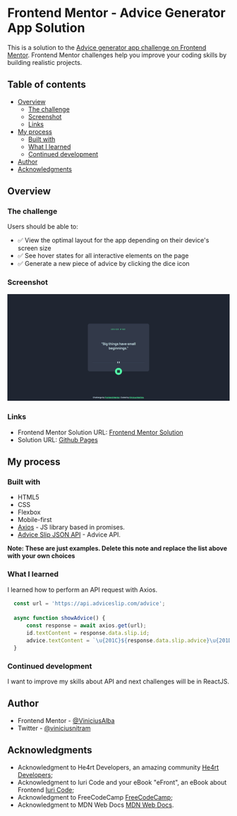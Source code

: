 # Frontend Mentor - Advice Generator App Solution

This is a solution to the [Advice generator app challenge on Frontend Mentor](https://www.frontendmentor.io/challenges/advice-generator-app-QdUG-13db). Frontend Mentor challenges help you improve your coding skills by building realistic projects.

## Table of contents

- [Overview](#overview)
  - [The challenge](#the-challenge)
  - [Screenshot](#screenshot)
  - [Links](#links)
- [My process](#my-process)
  - [Built with](#built-with)
  - [What I learned](#what-i-learned)
  - [Continued development](#continued-development)
- [Author](#author)
- [Acknowledgments](#acknowledgments)

## Overview

### The challenge

Users should be able to:

- ✅ View the optimal layout for the app depending on their device's screen size
- ✅ See hover states for all interactive elements on the page
- ✅ Generate a new piece of advice by clicking the dice icon

### Screenshot

![Solution Screenshot](./images/advice-generator-app-example.jpg)

### Links

- Frontend Mentor Solution URL: [Frontend Mentor Solution](https://your-solution-url.com)
- Solution URL: [Github Pages](https://viniciussnitram.github.io/advice-generator-app/)

## My process

### Built with

- HTML5
- CSS
- Flexbox
- Mobile-first
- [Axios](https://axios-http.com/ptbr/) - JS library based in promises.
- [Advice Slip JSON API](https://api.adviceslip.com/) - Advice API.

**Note: These are just examples. Delete this note and replace the list above with your own choices**

### What I learned

I learned how to perform an API request with Axios.

```js
  const url = 'https://api.adviceslip.com/advice';

  async function showAdvice() {
      const response = await axios.get(url);
      id.textContent = response.data.slip.id;
      advice.textContent = `\u{201C}${response.data.slip.advice}\u{201D}`;
  }
```

### Continued development

I want to improve my skills about API and next challenges will be in ReactJS.

## Author

- Frontend Mentor - [@ViniciusAlba](https://www.frontendmentor.io/profile/ViniciusAlba)
- Twitter - [@viniciusnitram](https://www.twitter.com/viniciusnitram)

## Acknowledgments

- Acknowledgment to He4rt Developers, an amazing community [He4rt Developers](https://heartdevs.com/);
- Acknowledgment to Iuri Code and your eBook "eFront", an eBook about Frontend [Iuri Code](https://iuricode.com/efront/);
- Acknowledgment to FreeCodeCamp [FreeCodeCamp](https://www.freecodecamp.org/);
- Acknowledgment to MDN Web Docs [MDN Web Docs](https://developer.mozilla.org/en-US/).